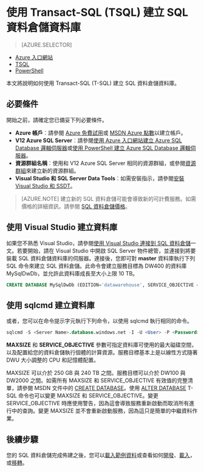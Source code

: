 <properties
   pageTitle="使用 TSQL 建立 SQL 資料倉儲 | Microsoft Azure"
   description="了解如何使用 TSQL 建立 Azure SQL 資料倉儲"
   services="sql-data-warehouse"
   documentationCenter="NA"
   authors="lodipalm"
   manager="barbkess"
   editor=""
   tags="azure-sql-data-warehouse"/>

<tags
   ms.service="sql-data-warehouse"
   ms.devlang="NA"
   ms.topic="hero-article"
   ms.tgt_pltfrm="NA"
   ms.workload="data-services"
   ms.date="06/04/2016"
   ms.author="lodipalm;barbkess;sonyama"/>

# 使用 Transact-SQL (TSQL) 建立 SQL 資料倉儲資料庫

> [AZURE.SELECTOR]
- [Azure 入口網站](sql-data-warehouse-get-started-provision.md)
- [TSQL](sql-data-warehouse-get-started-create-database-tsql.md)
- [PowerShell](sql-data-warehouse-get-started-provision-powershell.md)

本文將說明如何使用 Transact-SQL (T-SQL) 建立 SQL 資料倉儲資料庫。

## 必要條件
開始之前，請確定您已備妥下列必要條件。

- **Azure 帳戶**︰請參閱 [Azure 免費試用][]或 [MSDN Azure 點數][]以建立帳戶。
- **V12 Azure SQL Server**︰請參閱[使用 Azure 入口網站建立 Azure SQL Database 邏輯伺服器][]或[使用 PowerShell 建立 Azure SQL Database 邏輯伺服器][]。
- **資源群組名稱**︰使用和 V12 Azure SQL Server 相同的資源群組，或參閱[資源群組][]來建立新的資源群組。
- **Visual Studio 和 SQL Server Data Tools**︰如需安裝指示，請參閱[安裝 Visual Studio 和 SSDT][]。

> [AZURE.NOTE] 建立新的 SQL 資料倉儲可能會導致新的可計費服務。如需價格的詳細資訊，請參閱 [SQL 資料倉儲價格][]。

## 使用 Visual Studio 建立資料庫

如果您不熟悉 Visual Studio，請參閱[使用 Visual Studio 連接到 SQL 資料倉儲][]一文。若要開始，請在 Visual Studio 中開啟 SQL Server 物件總管，並連接到將要裝載 SQL 資料倉儲資料庫的伺服器。連接後，您即可對 **master** 資料庫執行下列 SQL 命令來建立 SQL 資料倉儲。此命令會建立服務目標為 DW400 的資料庫 MySqlDwDb，並允許此資料庫成長至大小上限 10 TB。

```sql
CREATE DATABASE MySqlDwDb (EDITION='datawarehouse', SERVICE_OBJECTIVE = 'DW400', MAXSIZE= 10240 GB);
```

## 使用 sqlcmd 建立資料庫

或者，您可以在命令提示字元執行下列命令，以使用 sqlcmd 執行相同的命令。

```sql
sqlcmd -S <Server Name>.database.windows.net -I -U <User> -P <Password> -Q "CREATE DATABASE MySqlDwDb (EDITION='datawarehouse', SERVICE_OBJECTIVE = 'DW400', MAXSIZE= 10240 GB)"
```

**MAXSIZE** 和 **SERVICE\_OBJECTIVE** 參數可指定資料庫可使用的最大磁碟空間，以及配置給您的資料倉儲執行個體的計算資源。服務目標基本上是以線性方式隨著 DWU 大小調整的 CPU 和記憶體配置。

MAXSIZE 可以介於 250 GB 與 240 TB 之間。服務目標可以介於 DW100 與 DW2000 之間。如需所有 MAXSIZE 和 SERVICE\_OBJECTIVE 有效值的完整清單，請參閱 MSDN 文件中的 [CREATE DATABASE][]。使用 [ALTER DATABASE][] T-SQL 命令也可以變更 MAXSIZE 和 SERVICE\_OBJECTIVE。變更 SERVICE\_OBJECTIVE 時應使用警告，因為這會導致服務重新啟動而取消所有進行中的查詢。變更 MAXSIZE 並不會重新啟動服務，因為這只是簡單的中繼資料作業。

## 後續步驟
您的 SQL 資料倉儲完成佈建之後，您可以[載入範例資料][]或查看如何[開發][]、[載入][]，或[移轉][]。

<!--Article references-->

[how to create a SQL Data Warehouse from the Azure portal]: ./sql-data-warehouse-get-started-provision.md
[使用 Visual Studio 連接到 SQL 資料倉儲]: ./sql-data-warehouse-get-started-connect.md
[移轉]: ./sql-data-warehouse-overview-migrate.md
[開發]: ./sql-data-warehouse-overview-develop.md
[載入]: ./sql-data-warehouse-overview-load.md
[載入範例資料]: ./sql-data-warehouse-get-started-load-sample-databases.md
[使用 Azure 入口網站建立 Azure SQL Database 邏輯伺服器]: ../sql-database/sql-database-get-started.md#create-an-azure-sql-database-logical-server
[使用 PowerShell 建立 Azure SQL Database 邏輯伺服器]: ../sql-database/sql-database-get-started-powershell.md#database-setup-create-a-resource-group-server-and-firewall-rule
[資源群組]: ../azure-portal/resource-group-portal.md
[安裝 Visual Studio 和 SSDT]: ./sql-data-warehouse-install-visual-studio.md


<!--MSDN references--> 
[CREATE DATABASE]: https://msdn.microsoft.com/library/mt204021.aspx
[ALTER DATABASE]: https://msdn.microsoft.com/library/mt204042.aspx

<!--Other Web references-->
[SQL 資料倉儲價格]: https://azure.microsoft.com/pricing/details/sql-data-warehouse/
[Azure 免費試用]: https://azure.microsoft.com/pricing/free-trial/?WT.mc_id=A261C142F
[MSDN Azure 點數]: https://azure.microsoft.com/pricing/member-offers/msdn-benefits-details/?WT.mc_id=A261C142F

<!---HONumber=AcomDC_0608_2016-->